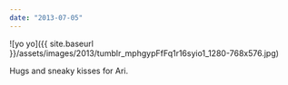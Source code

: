 ```yaml
---
date: "2013-07-05"
---
```


![yo yo]({{ site.baseurl }}/assets/images/2013/tumblr_mphgypFfFq1r16syio1_1280-768x576.jpg)

Hugs and sneaky kisses for Ari.
